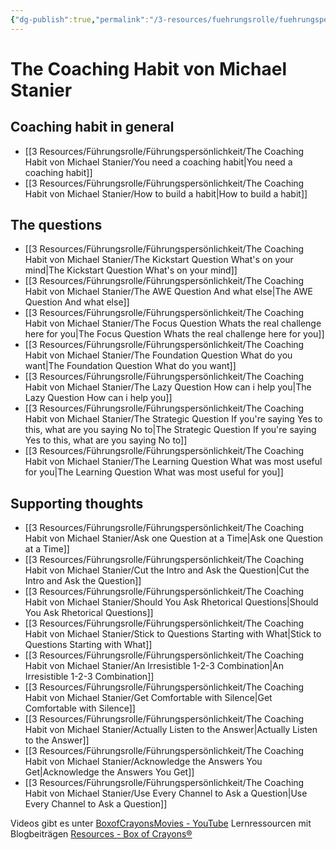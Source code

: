 ```yaml
---
{"dg-publish":true,"permalink":"/3-resources/fuehrungsrolle/fuehrungspersoenlichkeit/the-coaching-habit-von-michael-stanier/the-coaching-habit-von-michael-stanier/","tags":["media"],"created":"2024-11-15T15:39:44.776+01:00","updated":"2024-12-08T23:12:22.026+01:00"}
---
```



# The Coaching Habit von Michael Stanier

## Coaching habit in general

- [[3 Resources/Führungsrolle/Führungspersönlichkeit/The Coaching Habit von Michael Stanier/You need a coaching habit\|You need a coaching habit]]
- [[3 Resources/Führungsrolle/Führungspersönlichkeit/The Coaching Habit von Michael Stanier/How to build a habit\|How to build a habit]]

## The questions

- [[3 Resources/Führungsrolle/Führungspersönlichkeit/The Coaching Habit von Michael Stanier/The Kickstart Question What's on your mind\|The Kickstart Question What's on your mind]]
- [[3 Resources/Führungsrolle/Führungspersönlichkeit/The Coaching Habit von Michael Stanier/The AWE Question And what else\|The AWE Question And what else]]
- [[3 Resources/Führungsrolle/Führungspersönlichkeit/The Coaching Habit von Michael Stanier/The Focus Question Whats the real challenge here for you\|The Focus Question Whats the real challenge here for you]]
- [[3 Resources/Führungsrolle/Führungspersönlichkeit/The Coaching Habit von Michael Stanier/The Foundation Question What do you want\|The Foundation Question What do you want]]
- [[3 Resources/Führungsrolle/Führungspersönlichkeit/The Coaching Habit von Michael Stanier/The Lazy Question How can i help you\|The Lazy Question How can i help you]]
- [[3 Resources/Führungsrolle/Führungspersönlichkeit/The Coaching Habit von Michael Stanier/The Strategic Question If you're saying Yes to this, what are you saying No to\|The Strategic Question If you're saying Yes to this, what are you saying No to]]
- [[3 Resources/Führungsrolle/Führungspersönlichkeit/The Coaching Habit von Michael Stanier/The Learning Question What was most useful for you\|The Learning Question What was most useful for you]]

## Supporting thoughts

- [[3 Resources/Führungsrolle/Führungspersönlichkeit/The Coaching Habit von Michael Stanier/Ask one Question at a Time\|Ask one Question at a Time]]
- [[3 Resources/Führungsrolle/Führungspersönlichkeit/The Coaching Habit von Michael Stanier/Cut the Intro and Ask the Question\|Cut the Intro and Ask the Question]]
- [[3 Resources/Führungsrolle/Führungspersönlichkeit/The Coaching Habit von Michael Stanier/Should You Ask Rhetorical Questions\|Should You Ask Rhetorical Questions]]
- [[3 Resources/Führungsrolle/Führungspersönlichkeit/The Coaching Habit von Michael Stanier/Stick to Questions Starting with What\|Stick to Questions Starting with What]]
- [[3 Resources/Führungsrolle/Führungspersönlichkeit/The Coaching Habit von Michael Stanier/An Irresistible 1-2-3 Combination\|An Irresistible 1-2-3 Combination]]
- [[3 Resources/Führungsrolle/Führungspersönlichkeit/The Coaching Habit von Michael Stanier/Get Comfortable with Silence\|Get Comfortable with Silence]]
- [[3 Resources/Führungsrolle/Führungspersönlichkeit/The Coaching Habit von Michael Stanier/Actually Listen to the Answer\|Actually Listen to the Answer]]
- [[3 Resources/Führungsrolle/Führungspersönlichkeit/The Coaching Habit von Michael Stanier/Acknowledge the Answers You Get\|Acknowledge the Answers You Get]]
- [[3 Resources/Führungsrolle/Führungspersönlichkeit/The Coaching Habit von Michael Stanier/Use Every Channel to Ask a Question\|Use Every Channel to Ask a Question]]

Videos gibt es unter [BoxofCrayonsMovies - YouTube](https://www.youtube.com/@BoxofCrayonsMovies/videos)
Lernressourcen mit Blogbeiträgen [Resources - Box of Crayons®](https://boxofcrayons.com/resources/)
